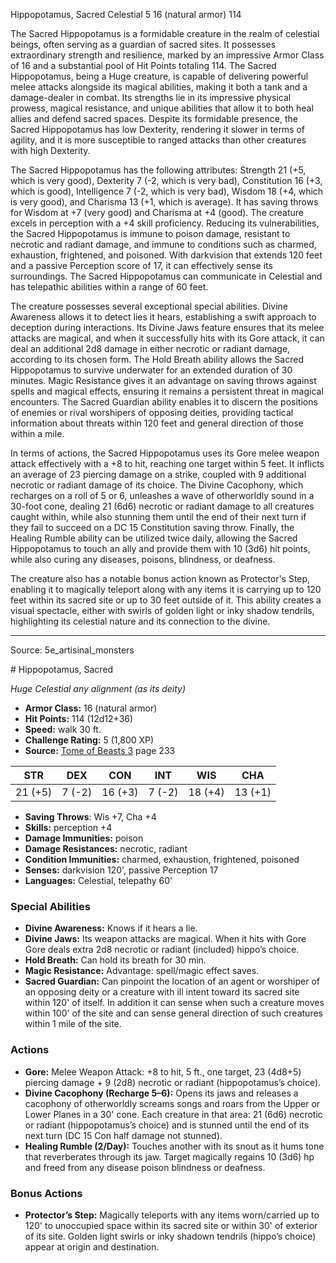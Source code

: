 <MonsterName/>Hippopotamus, Sacred</MonsterName>
<CreatureType/>Celestial</CreatureType>
<CR/>5</CR>
<AC/>16 (natural armor)</AC>
<HP/>114</HP>
<summary>The Sacred Hippopotamus is a formidable creature in the realm of celestial beings, often serving as a guardian of sacred sites. It possesses extraordinary strength and resilience, marked by an impressive Armor Class of 16 and a substantial pool of Hit Points totaling 114. The Sacred Hippopotamus, being a Huge creature, is capable of delivering powerful melee attacks alongside its magical abilities, making it both a tank and a damage-dealer in combat. Its strengths lie in its impressive physical prowess, magical resistance, and unique abilities that allow it to both heal allies and defend sacred spaces. Despite its formidable presence, the Sacred Hippopotamus has low Dexterity, rendering it slower in terms of agility, and it is more susceptible to ranged attacks than other creatures with high Dexterity. </summary>

<detail>

The Sacred Hippopotamus has the following attributes: Strength 21 (+5, which is very good), Dexterity 7 (-2, which is very bad), Constitution 16 (+3, which is good), Intelligence 7 (-2, which is very bad), Wisdom 18 (+4, which is very good), and Charisma 13 (+1, which is average). It has saving throws for Wisdom at +7 (very good) and Charisma at +4 (good). The creature excels in perception with a +4 skill proficiency. Reducing its vulnerabilities, the Sacred Hippopotamus is immune to poison damage, resistant to necrotic and radiant damage, and immune to conditions such as charmed, exhaustion, frightened, and poisoned. With darkvision that extends 120 feet and a passive Perception score of 17, it can effectively sense its surroundings. The Sacred Hippopotamus can communicate in Celestial and has telepathic abilities within a range of 60 feet.

The creature possesses several exceptional special abilities. Divine Awareness allows it to detect lies it hears, establishing a swift approach to deception during interactions. Its Divine Jaws feature ensures that its melee attacks are magical, and when it successfully hits with its Gore attack, it can deal an additional 2d8 damage in either necrotic or radiant damage, according to its chosen form. The Hold Breath ability allows the Sacred Hippopotamus to survive underwater for an extended duration of 30 minutes. Magic Resistance gives it an advantage on saving throws against spells and magical effects, ensuring it remains a persistent threat in magical encounters. The Sacred Guardian ability enables it to discern the positions of enemies or rival worshipers of opposing deities, providing tactical information about threats within 120 feet and general direction of those within a mile.

In terms of actions, the Sacred Hippopotamus uses its Gore melee weapon attack effectively with a +8 to hit, reaching one target within 5 feet. It inflicts an average of 23 piercing damage on a strike, coupled with 9 additional necrotic or radiant damage of its choice. The Divine Cacophony, which recharges on a roll of 5 or 6, unleashes a wave of otherworldly sound in a 30-foot cone, dealing 21 (6d6) necrotic or radiant damage to all creatures caught within, while also stunning them until the end of their next turn if they fail to succeed on a DC 15 Constitution saving throw. Finally, the Healing Rumble ability can be utilized twice daily, allowing the Sacred Hippopotamus to touch an ally and provide them with 10 (3d6) hit points, while also curing any diseases, poisons, blindness, or deafness.

The creature also has a notable bonus action known as Protector's Step, enabling it to magically teleport along with any items it is carrying up to 120 feet within its sacred site or up to 30 feet outside of it. This ability creates a visual spectacle, either with swirls of golden light or inky shadow tendrils, highlighting its celestial nature and its connection to the divine.</detail>



---

Source: 5e_artisinal_monsters

<statblock>
# Hippopotamus, Sacred

*Huge* *Celestial* *any alignment (as its deity)*

- **Armor Class:** 16 (natural armor)
- **Hit Points:** 114 (12d12+36)
- **Speed:** walk 30 ft.
- **Challenge Rating:** 5 (1,800 XP)
- **Source:** [Tome of Beasts 3](https://koboldpress.com/kpstore/product/tome-of-beasts-3-for-5th-edition/) page 233

| STR | DEX | CON | INT | WIS | CHA |
| --- | --- | --- | --- | --- | --- |
| 21 (+5) | 7 (-2) | 16 (+3) | 7 (-2) | 18 (+4) | 13 (+1) |

- **Saving Throws**: Wis +7, Cha +4
- **Skills:** perception +4
- **Damage Immunities:** poison
- **Damage Resistances:** necrotic, radiant
- **Condition Immunities:** charmed, exhaustion, frightened, poisoned
- **Senses:** darkvision 120', passive Perception 17
- **Languages:** Celestial, telepathy 60'

### Special Abilities

- **Divine Awareness:** Knows if it hears a lie.
- **Divine Jaws:** Its weapon attacks are magical. When it hits with Gore Gore deals extra 2d8 necrotic or radiant (included) hippo’s choice.
- **Hold Breath:** Can hold its breath for 30 min.
- **Magic Resistance:** Advantage: spell/magic effect saves.
- **Sacred Guardian:** Can pinpoint the location of an agent or worshiper of an opposing deity or a creature with ill intent toward its sacred site within 120' of itself. In addition it can sense when such a creature moves within 100' of the site and can sense general direction of such creatures within 1 mile of the site.

### Actions

- **Gore:** Melee Weapon Attack: +8 to hit, 5 ft., one target, 23 (4d8+5) piercing damage + 9 (2d8) necrotic or radiant (hippopotamus’s choice).
- **Divine Cacophony (Recharge 5–6):** Opens its jaws and releases a cacophony of otherworldly screams songs and roars from the Upper or Lower Planes in a 30' cone. Each creature in that area: 21 (6d6) necrotic or radiant (hippopotamus’s choice) and is stunned until the end of its next turn (DC 15 Con half damage not stunned).
- **Healing Rumble (2/Day):** Touches another with its snout as it hums tone that reverberates through its jaw. Target magically regains 10 (3d6) hp and freed from any disease poison blindness or deafness.

### Bonus Actions

- **Protector’s Step:** Magically teleports with any items worn/carried up to 120' to unoccupied space within its sacred site or within 30' of exterior of its site. Golden light swirls or inky shadown tendrils (hippo’s choice) appear at origin and destination.


</statblock>


